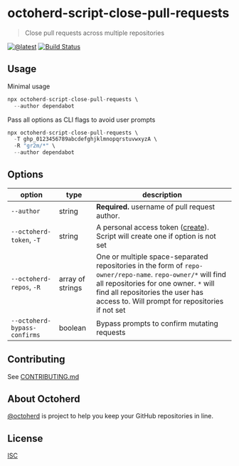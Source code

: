 # octoherd-script-close-pull-requests

> Close pull requests across multiple repositories

[![@latest](https://img.shields.io/npm/v/octoherd-script-close-pull-requests.svg)](https://www.npmjs.com/package/octoherd-script-close-pull-requests)
[![Build Status](https://github.com/gr2m/octoherd-script-close-pull-requests/workflows/Test/badge.svg)](https://github.com/gr2m/octoherd-script-close-pull-requests/actions?query=workflow%3ATest+branch%3Amain)

## Usage

Minimal usage

```js
npx octoherd-script-close-pull-requests \
  --author dependabot
```

Pass all options as CLI flags to avoid user prompts

```js
npx octoherd-script-close-pull-requests \
  -T ghp_0123456789abcdefghjklmnopqrstuvwxyzA \
  -R "gr2m/*" \
  --author dependabot
```

## Options

| option                       | type             | description                                                                                                                                                                                                                                 |
| ---------------------------- | ---------------- | ------------------------------------------------------------------------------------------------------------------------------------------------------------------------------------------------------------------------------------------- |
| `--author`                   | string           | **Required.** username of pull request author.                                                                                                                                                                                              |
| `--octoherd-token`, `-T`     | string           | A personal access token ([create](https://github.com/settings/tokens/new?scopes=repo)). Script will create one if option is not set                                                                                                         |
| `--octoherd-repos`, `-R`     | array of strings | One or multiple space-separated repositories in the form of `repo-owner/repo-name`. `repo-owner/*` will find all repositories for one owner. `*` will find all repositories the user has access to. Will prompt for repositories if not set |
| `--octoherd-bypass-confirms` | boolean          | Bypass prompts to confirm mutating requests                                                                                                                                                                                                 |

## Contributing

See [CONTRIBUTING.md](CONTRIBUTING.md)

## About Octoherd

[@octoherd](https://github.com/octoherd/) is project to help you keep your GitHub repositories in line.

## License

[ISC](LICENSE.md)
